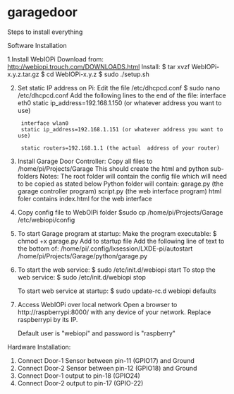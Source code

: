 # garagedoor
Steps to install everything


Software Installation

1.Install WebIOPi
	Download from: http://webiopi.trouch.com/DOWNLOADS.html
	Install:
		$ tar xvzf WebIOPi-x.y.z.tar.gz
		$ cd WebIOPi-x.y.z
		$ sudo ./setup.sh

2. Set static IP address on Pi:
	Edit the file /etc/dhcpcd.conf
	$ sudo nano /etc/dhcpcd.conf
	Add the following lines to the end of the file:
		interface eth0
		static ip_address=192.168.1.150 (or whatever address you want to use)

		interface wlan0
		static ip_address=192.168.1.151 (or whatever address you want to use)

		static routers=192.168.1.1 (the actual  address of your router)

2. Install Garage Door Controller:
	Copy all files to /home/pi/Projects/Garage
		This should create the html and python sub-folders
	Notes:
		The root folder will contain the config file which will need to be copied as stated below
		Python folder will contain:
			garage.py (the garage controller program)
			script.py (the web interface program)
		html foler contains index.html for the web interface


3. Copy config file to WebOIPi folder
	$sudo cp /home/pi/Projects/Garage /etc/webiopi/config

4. To start Garage program at startup:
	Make the program executable:
		$ chmod +x garage.py
	Add to startup file
		Add the following line of text to the bottom of: /home/pi/.config/lxsession/LXDE-pi/autostart
		/home/pi/Projects/Garage/python/garage.py

5. To start the web service:
	$ sudo /etc/init.d/webiopi start
   To stop the web service:
	$ sudo /etc/init.d/webiopi stop
	
   To start web service at startup:
	$ sudo update-rc.d webiopi defaults

6. Access WebIOPi over local network
	Open a browser to http://raspberrypi:8000/ with any device of your network. Replace raspberrypi by its IP.

	Default user is "webiopi" and password is "raspberry"

Hardware Installation:
1. Connect Door-1 Sensor between pin-11 (GPIO17) and Ground
2. Connect Door-2 Sensor between pin-12 (GPIO18) and Ground
3. Connect Door-1 output to pin-18 (GPIO24)
4. Connect Door-2 output to pin-17 (GPIO-22)


